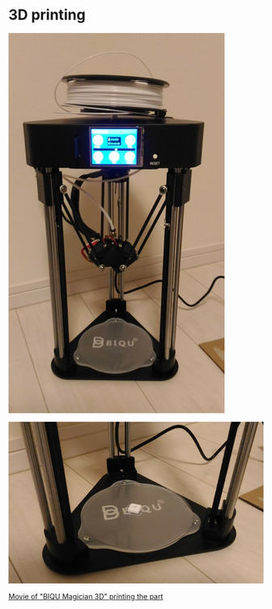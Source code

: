 # 3D printing

![My 3D printer "BIQU Magician 3D"](./doc/BIQU_Magician_3D.jpg)

![My first creation "part1"](./doc/part1.jpg)

[Movie of "BIQU Magician 3D" printing the part](./doc/part1.jpg)
